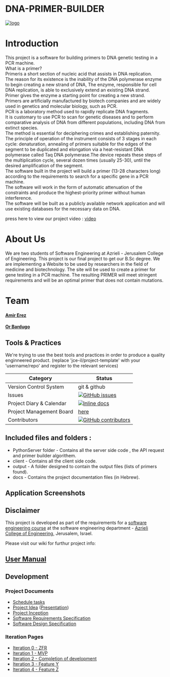# DNA-PRIMER-BUILDER

<a href="https://ibb.co/ckMuFG"><img src="https://preview.ibb.co/nAMuFG/logo.jpg" alt="logo" border="0"></a>

# Introduction

This project is a software for building primers to DNA genetic testing in a PCR machine. </br>
What is a primer?</br>
Primeris a short section of nucleic acid that assists in DNA replication.</br>
The reason for its existence is the inability of the DNA polymerase enzyme to begin creating a new strand of DNA, The enzyme, responsible for cell DNA replication, is able to exclusively extend an existing DNA strand. </br>
Primer gives the enzyme a starting point for creating a new strand.</br>
Primers are artificially manufactured by biotech companies and are widely used in genetics and molecular biology, such as PCR.</br>
PCR is a laboratory method used to rapidly replicate DNA fragments.</br>
It is customary to use PCR to scan for genetic diseases and to perform comparative analysis of DNA from different populations, including DNA from extinct species. </br>
The method is essential for deciphering crimes and establishing paternity.</br>
The principle of operation of the instrument consists of 3 stages in each cycle: denaturation, annealing of primers suitable for the edges of the segment to be duplicated and elongation via a heat-resistant DNA polymerase called Taq DNA polymerase.The device repeats these steps of the multiplication cycle, several dozen times (usually 25-30), until the desired amplification of the segment.</br>
The software built in the project will build a primer (13-28 characters long) according to the requirements to search for a specific gene in a PCR machine.</br>
The software will work in the form of automatic attenuation of the constraints and produce the highest-priority primer without human interference.</br>
The software will be built as a publicly available network application and will use existing databases for the necessary data on DNA.</br>



press here to view our project video : [video](https://drive.google.com/open?id=1YLIsTbq396yoMWBPsfy9MXJnehTe3h0r)


 # About Us
 
 We are two students of Software Engineering at Azrieli - Jerusalem College of Engineering. This project is our final project to get our B.Sc degree. We are implementing a Website to be used by researchers in the field of medicine and biotechnology. The site will be used to create a primer for gene testing in a PCR machine. The resulting PRIMER will meet stringent requirements and will be an optimal primer that does not contain mutations.
 
 # Team

####  [Amir Erez](https://github.com/erezam)
####  [Or Bardugo](https://github.com/orbardugo)

## Tools & Practices
We're trying to use the best tools and practices in order to produce a quality enginneered product.
(replace 'jce-il/project-template' with your 'username/repo' and register to the relevant services)

|Category|Status|
|---|---|
| Version Control System| git & github |
| Issues | [![GitHub issues](https://img.shields.io/github/issues/erezam/DNA-PRIMER-BUILDER.svg?style=flat)](https://github.com/erezam/DNA-PRIMER-BUILDER/issues) |
| Project Diary & Calendar | [![Inline docs](http://inch-ci.org/github/erezam/DNA-PRIMER-BUILDER.svg?branch=master)](https://github.com/erezam/DNA-PRIMER-BUILDER/wiki/Project-Diary-&-Calendar) |
| Project Management Board| [here](https://github.com/erezam/DNA-PRIMER-BUILDER/projects/1) |
| Contributors | [![GitHub contributors](https://img.shields.io/github/contributors/erezam/DNA-PRIMER-BUILDER.svg)](https://github.com/erezam/DNA-PRIMER-BUILDER/graphs/contributors)|


## Included files and folders :

* PythonServer folder - Contains all the server side code , the API request and primer builder algorithem.
* client - Contains all the client side code.
* output - A folder designed to contain the output files (lists of primers found).
* docs - Contains the project documentation files (in Hebrew).


## Application Screenshots


## Disclaimer
This project is developed as part of the requirements for a [software engineering course](https://github.com/jce-il/se-class/wiki) at the software engineering department - [Azrieli College of Engineering](http://www.jce.ac.il/), Jerusalem, Israel.

Please visit our wiki for furthur project info: 

## [User Manual](../../wiki/user-manual) 

## Development


### Project Documents
- [Schedule tasks](https://github.com/erezam/DNA-PRIMER-BUILDER/projects/1)
- [Project Idea](docs/idea.pdf) ([Presentation](docs/idea-slides.pdf))
- [Project Inception](../../wiki/inception)
- [Software Requirements Specification](../../wiki/srs)
- [Software Design Specification](../../wiki/sds)

### Iteration Pages
- [Iteration 0 - ZFR](https://github.com/erezam/DNA-PRIMER-BUILDER/wiki/Iteration-0---ZFR)
- [Iteration 1 - MVP](https://github.com/erezam/DNA-PRIMER-BUILDER/wiki/Iteration-1-MVP)
- [Iteration 2 - Completion of development](https://github.com/erezam/DNA-PRIMER-BUILDER/wiki/Iteration-2---Completion-of-development)
- [Iteration 3 - Feature Y]() 
- [Iteration 4 - Feature Z]()

